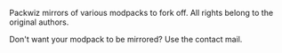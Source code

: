 Packwiz mirrors of various modpacks to fork off. All rights belong to the original authors.

Don't want your modpack to be mirrored? Use the contact mail.
